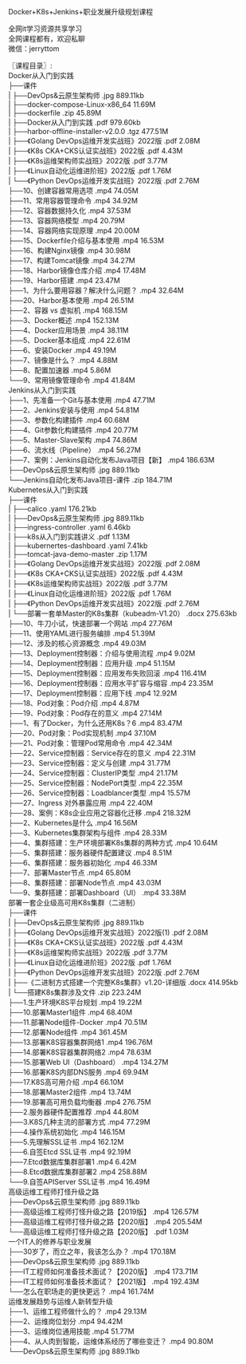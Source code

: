 Docker+K8s+Jenkins+职业发展升级规划课程

全网it学习资源共享学习<br>全网课程都有，欢迎私聊<br>微信：jerryttom<br>

〖课程目录〗:<br> Docker从入门到实践<br> ├──课件<br> | ├──DevOps&amp;云原生架构师 .jpg 889.11kb<br> | ├──docker-compose-Linux-x86_64 11.69M<br> | ├──dockerfile .zip 45.89M<br> | ├──Docker从入门到实践 .pdf 979.60kb<br> | ├──harbor-offline-installer-v2.0.0 .tgz 477.51M<br> | ├──《Golang DevOps运维开发实战班》2022版 .pdf 2.08M<br> | ├──《K8s CKA+CKS认证实战班》2022版 .pdf 4.43M<br> | ├──《K8s运维架构师实战班》2022版 .pdf 3.77M<br> | ├──《Linux自动化运维进阶班》2022版 .pdf 1.76M<br> | └──《Python DevOps运维开发实战班》2022版 .pdf 2.76M<br> ├──10、创建容器常用选项 .mp4 74.05M<br> ├──11、常用容器管理命令 .mp4 34.92M<br> ├──12、容器数据持久化 .mp4 37.53M<br> ├──13、容器网络模型 .mp4 20.79M<br> ├──14、容器网络实现原理 .mp4 20.00M<br> ├──15、Dockerfile介绍与基本使用 .mp4 16.53M<br> ├──16、构建Nginx镜像 .mp4 30.98M<br> ├──17、构建Tomcat镜像 .mp4 34.27M<br> ├──18、Harbor镜像仓库介绍 .mp4 17.48M<br> ├──19、Harbor搭建 .mp4 23.47M<br> ├──1、为什么要用容器？解决什么问题？ .mp4 32.64M<br> ├──20、Harbor基本使用 .mp4 26.51M<br> ├──2、容器 vs 虚拟机 .mp4 168.15M<br> ├──3、Docker概述 .mp4 152.13M<br> ├──4、Docker应用场景 .mp4 38.11M<br> ├──5、Docker基本组成 .mp4 22.61M<br> ├──6、安装Docker .mp4 49.19M<br> ├──7、镜像是什么？ .mp4 4.88M<br> ├──8、配置加速器 .mp4 5.86M<br> └──9、常用镜像管理命令 .mp4 41.84M<br> Jenkins从入门到实践<br> ├──1、先准备一个Git与基本使用 .mp4 47.71M<br> ├──2、Jenkins安装与使用 .mp4 54.81M<br> ├──3、参数化构建插件 .mp4 60.68M<br> ├──4、Git参数化构建插件 .mp4 20.77M<br> ├──5、Master-Slave架构 .mp4 74.86M<br> ├──6、流水线（Pipeline） .mp4 56.27M<br> ├──7、案例：Jenkins自动化发布Java项目【新】 .mp4 186.63M<br> ├──DevOps&amp;云原生架构师 .jpg 889.11kb<br> └──Jenkins自动化发布Java项目-课件 .zip 184.71M<br> Kubernetes从入门到实践<br> ├──课件<br> | ├──calico .yaml 176.21kb<br> | ├──DevOps&amp;云原生架构师 .jpg 889.11kb<br> | ├──ingress-controller .yaml 6.46kb<br> | ├──k8s从入门到实践讲义 .pdf 1.13M<br> | ├──kubernertes-dashboard .yaml 7.41kb<br> | ├──tomcat-java-demo-master .zip 1.17M<br> | ├──《Golang DevOps运维开发实战班》2022版 .pdf 2.08M<br> | ├──《K8s CKA+CKS认证实战班》2022版 .pdf 4.43M<br> | ├──《K8s运维架构师实战班》2022版 .pdf 3.77M<br> | ├──《Linux自动化运维进阶班》2022版 .pdf 1.76M<br> | ├──《Python DevOps运维开发实战班》2022版 .pdf 2.76M<br> | └──部署一套单Master的K8s集群（kubeadm-V1.20） .docx 275.63kb<br> ├──10、牛刀小试，快速部署一个网站 .mp4 27.76M<br> ├──11、使用YAML进行服务编排 .mp4 51.39M<br> ├──12、涉及的核心资源概念 .mp4 49.03M<br> ├──13、Deployment控制器：介绍与使用流程 .mp4 9.02M<br> ├──14、Deployment控制器：应用升级 .mp4 51.15M<br> ├──15、Deployment控制器：应用发布失败回滚 .mp4 116.41M<br> ├──16、Deployment控制器：应用水平扩容与缩容 .mp4 23.35M<br> ├──17、Deployment控制器：应用下线 .mp4 12.92M<br> ├──18、Pod对象：Pod介绍 .mp4 4.87M<br> ├──19、Pod对象：Pod存在的意义 .mp4 27.14M<br> ├──1、有了Docker，为什么还用K8s？6 .mp4 83.47M<br> ├──20、Pod对象：Pod实现机制 .mp4 37.10M<br> ├──21、Pod对象：管理Pod常用命令 .mp4 42.34M<br> ├──22、Service控制器：Service存在的意义 .mp4 22.31M<br> ├──23、Service控制器：定义与创建 .mp4 31.77M<br> ├──24、Service控制器：ClusterIP类型 .mp4 21.17M<br> ├──25、Service控制器：NodePort类型 .mp4 22.35M<br> ├──26、Service控制器：Loadblancer类型 .mp4 15.57M<br> ├──27、Ingress 对外暴露应用 .mp4 22.40M<br> ├──28、案例：K8s企业应用之容器化迁移 .mp4 218.32M<br> ├──2、Kubernetes是什么 .mp4 16.56M<br> ├──3、Kubernetes集群架构与组件 .mp4 28.33M<br> ├──4、集群搭建：生产环境部署K8s集群的两种方式 .mp4 10.64M<br> ├──5、集群搭建：服务器硬件配置建议 .mp4 8.51M<br> ├──6、集群搭建：服务器初始化 .mp4 46.33M<br> ├──7、部署Master节点 .mp4 65.80M<br> ├──8、集群搭建：部署Node节点 .mp4 43.03M<br> └──9、集群搭建：部署Dashboard（UI） .mp4 33.38M<br> 部署一套企业级高可用K8s集群（二进制）<br> ├──课件<br> | ├──DevOps&amp;云原生架构师 .jpg 889.11kb<br> | ├──《Golang DevOps运维开发实战班》2022版(1) .pdf 2.08M<br> | ├──《K8s CKA+CKS认证实战班》2022版 .pdf 4.43M<br> | ├──《K8s运维架构师实战班》2022版 .pdf 3.77M<br> | ├──《Linux自动化运维进阶班》2022版 .pdf 1.76M<br> | ├──《Python DevOps运维开发实战班》2022版 .pdf 2.76M<br> | ├──《二进制方式搭建一个完整K8s集群》v1.20-详细版 .docx 414.95kb<br> | └──搭建K8s集群涉及文件 .zip 223.24M<br> ├──1.生产环境K8S平台规划 .mp4 19.22M<br> ├──10.部署Master1组件 .mp4 68.40M<br> ├──11.部署Node组件-Docker .mp4 70.51M<br> ├──12.部署Node组件 .mp4 361.45M<br> ├──13.部署K8S容器集群网络1 .mp4 196.76M<br> ├──14.部署K8S容器集群网络2 .mp4 78.63M<br> ├──15.部署Web UI（Dashboard） .mp4 134.27M<br> ├──16.部署K8S内部DNS服务 .mp4 69.94M<br> ├──17.K8S高可用介绍 .mp4 66.10M<br> ├──18.部署Master2组件 .mp4 13.74M<br> ├──19.部署高可用负载均衡器 .mp4 276.75M<br> ├──2.服务器硬件配置推荐 .mp4 44.80M<br> ├──3.K8S几种主流的部署方式 .mp4 77.29M<br> ├──4.操作系统初始化 .mp4 146.15M<br> ├──5.先理解SSL证书 .mp4 162.12M<br> ├──6.自签Etcd SSL证书 .mp4 92.19M<br> ├──7.Etcd数据库集群部署1 .mp4 6.42M<br> ├──8.Etcd数据库集群部署2 .mp4 258.88M<br> └──9.自签APIServer SSL证书 .mp4 16.49M<br> 高级运维工程师打怪升级之路<br> ├──DevOps&amp;云原生架构师 .jpg 889.11kb<br> ├──高级运维工程师打怪升级之路【2019版】 .mp4 126.57M<br> ├──高级运维工程师打怪升级之路【2020版】 .mp4 205.54M<br> └──高级运维工程师打怪升级之路【2020版】 .pdf 1.03M<br> 一个IT人的修养与职业发展<br> ├──30岁了，而立之年，我该怎么办？ .mp4 170.18M<br> ├──DevOps&amp;云原生架构师 .jpg 889.11kb<br> ├──IT工程师如何准备技术面试？【2020版】 .mp4 173.71M<br> ├──IT工程师如何准备技术面试？【2021版】 .mp4 192.43M<br> └──怎么在职场走的更快更远？ .mp4 161.74M<br> 运维发展趋势与运维人新转型升级<br> ├──1、运维工程师做什么的？ .mp4 29.13M<br> ├──2、运维岗位划分 .mp4 94.42M<br> ├──3、运维岗位通用技能 .mp4 51.77M<br> ├──4、从人肉到智能，运维体系经历了哪些变迁？ .mp4 90.80M<br> └──DevOps&amp;云原生架构师 .jpg 889.11kb